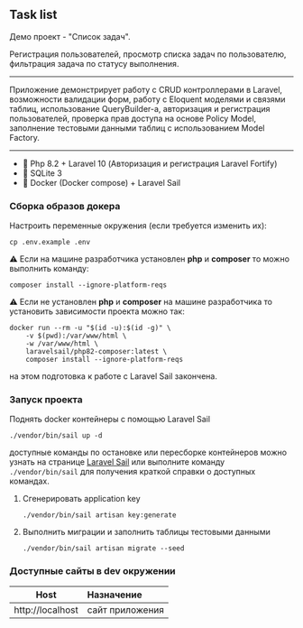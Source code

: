 ## Task list

Демо проект - "Список задач".

Регистрация пользователей, просмотр списка задач по пользователю,
фильтрация задача по статусу выполнения.

---

Приложение демонстрирует работу с CRUD контроллерами в Laravel,
возможности валидации форм, 
работу с Eloquent моделями и связями таблиц,
использование QueryBuilder-а,
авторизация и регистрация пользователей,
проверка прав доступа на основе Policy Model,
заполнение тестовыми данными таблиц с использованием Model Factory.

---

- 🐘 Php 8.2 + Laravel 10 (Авторизация и регистрация Laravel Fortify)
- 🦖 SQLite 3
- 🐳 Docker (Docker compose) + Laravel Sail


### Сборка образов докера

Настроить переменные окружения (если требуется изменить их):

```shell
cp .env.example .env
```

⚠ Если на машине разработчика установлен **php** и **composer** то можно выполнить команду:

```shell
composer install --ignore-platform-reqs
```

⚠ Если не установлен **php** и **composer** на машине разработчика то установить зависимости проекта можно так:

```shell
docker run --rm -u "$(id -u):$(id -g)" \
    -v $(pwd):/var/www/html \
    -w /var/www/html \
    laravelsail/php82-composer:latest \
    composer install --ignore-platform-reqs
```

на этом подготовка к работе с Laravel Sail закончена.

### Запуск проекта

Поднять docker контейнеры с помощью Laravel Sail
```shell
./vendor/bin/sail up -d
```

доступные команды по остановке или пересборке контейнеров можно узнать на странице
[Laravel Sail](https://laravel.com/docs/9.x/sail)
или выполните команду `./vendor/bin/sail` для получения краткой справки о доступных командах.


1.  Сгенерировать application key

    ```shell
    ./vendor/bin/sail artisan key:generate
    ```

2.  Выполнить миграции и заполнить таблицы тестовыми данными

    ```shell
    ./vendor/bin/sail artisan migrate --seed
    ```

### Доступные сайты в dev окружении

|                Host                | Назначение                                                   |
|:----------------------------------:|:-------------------------------------------------------------|
|          http://localhost          | сайт приложения                                              |
